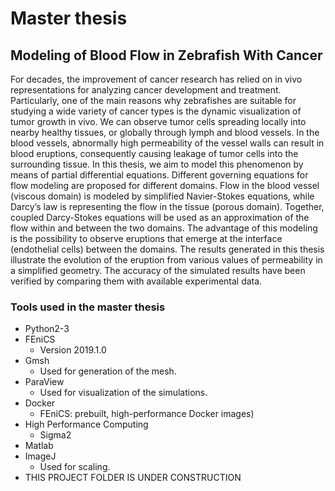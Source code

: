 # Master thesis

## Modeling of Blood Flow in Zebrafish With Cancer

For decades, the improvement of cancer research has relied on in vivo representations
for analyzing cancer development and treatment. Particularly, one of
the main reasons why zebrafishes are suitable for studying a wide variety of cancer
types is the dynamic visualization of tumor growth in vivo. We can observe
tumor cells spreading locally into nearby healthy tissues, or globally through
lymph and blood vessels. In the blood vessels, abnormally high permeability
of the vessel walls can result in blood eruptions, consequently causing leakage
of tumor cells into the surrounding tissue. In this thesis, we aim to model
this phenomenon by means of partial differential equations. Different governing
equations for flow modeling are proposed for different domains. Flow in the
blood vessel (viscous domain) is modeled by simplified Navier-Stokes equations,
while Darcy’s law is representing the flow in the tissue (porous domain). Together,
coupled Darcy-Stokes equations will be used as an approximation of the
flow within and between the two domains. The advantage of this modeling is
the possibility to observe eruptions that emerge at the interface (endothelial
cells) between the domains. The results generated in this thesis illustrate the
evolution of the eruption from various values of permeability in a simplified geometry.
The accuracy of the simulated results have been verified by comparing
them with available experimental data.

### Tools used in the master thesis

* Python2-3
* FEniCS
  * Version 2019.1.0
* Gmsh
  * Used for generation of the mesh.
* ParaView
  * Used for visualization of the simulations.
* Docker 
  * FEniCS: prebuilt, high-performance Docker images)
* High Performance Computing
  * Sigma2
* Matlab
* ImageJ
  * Used for scaling.
* THIS PROJECT FOLDER IS UNDER CONSTRUCTION
